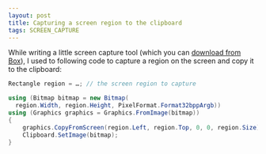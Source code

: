 ```yaml
---
layout: post
title: Capturing a screen region to the clipboard
tags: SCREEN_CAPTURE
---
```


While writing a little screen capture tool (which you can [download from Box](https://app.box.com/s/4lwepaw898f5ir3bv1dy)), I used to following code to capture a region on the screen and copy it to the clipboard:

```csharp
Rectangle region = …; // the screen region to capture

using (Bitmap bitmap = new Bitmap(
  region.Width, region.Height, PixelFormat.Format32bppArgb))
using (Graphics graphics = Graphics.FromImage(bitmap))
{
    graphics.CopyFromScreen(region.Left, region.Top, 0, 0, region.Size);
    Clipboard.SetImage(bitmap);
}
```